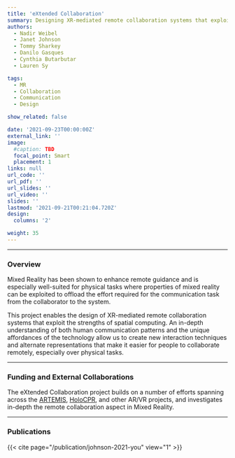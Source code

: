```yaml
---
title: 'eXtended Collaboration'
summary: Designing XR-mediated remote collaboration systems that exploit the strengths of spatial computing.
authors: 
  - Nadir Weibel
  - Janet Johnson
  - Tommy Sharkey
  - Danilo Gasques
  - Cynthia Butarbutar
  - Lauren Sy

tags:
  - MR
  - Collaboration  
  - Communication
  - Design

show_related: false

date: '2021-09-23T00:00:00Z'
external_link: ''
image:
  #caption: TBD
  focal_point: Smart
  placement: 1
links: null
url_code: ''
url_pdf: ''
url_slides: ''
url_video: ''
slides: ''
lastmod: '2021-09-21T00:21:04.720Z'
design:
  columns: '2'

weight: 35
---
```


------

### Overview

Mixed Reality has been shown to enhance remote guidance and is especially well-suited for physical tasks where properties of mixed reality can be exploited to offload the effort required for the communication task from the collaborator to the system.

This project enables the design of XR-mediated remote collaboration systems that exploit the strengths of spatial computing. An in-depth understanding of both human communication patterns and the unique affordances of the technology allow us to create new interaction techniques and alternate representations that make it easier for people to collaborate remotely, especially over physical tasks.

------

### Funding and External Collaborations

The eXtended Collaboration project builds on a number of efforts spanning across the [ARTEMIS](/project/artemis/), [HoloCPR](/project/holocpr), and other AR/VR projects, and investigates in-depth the remote collaboration aspect in Mixed Reality.


------

### Publications

{{< cite page="/publication/johnson-2021-you" view="1" >}}

